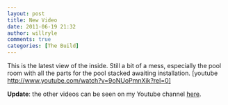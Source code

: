 ```yaml
---
layout: post
title: New Video
date: 2011-06-19 21:32
author: willryle
comments: true
categories: [The Build]
---
```

This is the latest view of the inside. Still a bit of a mess, especially the pool room with all the parts for the pool stacked awaiting installation.
[youtube http://www.youtube.com/watch?v=9oNUoPmnXik?rel=0]

<strong>Update</strong>: the other videos can be seen on my Youtube channel <a href="http://www.youtube.com/user/WillRyle" target="_blank">here</a>.
